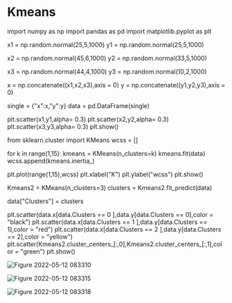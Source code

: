 # Kmeans

import numpy as np
import pandas as pd
import matplotlib.pyplot as plt


x1 = np.random.normal(25,5,1000)
y1 = np.random.normal(25,5,1000)

x2 = np.random.normal(45,6,1000)
y2 = np.random.normal(33,5,1000)

x3 = np.random.normal(44,4,1000)
y3 = np.random.normal(10,2,1000)

x = np.concatenate((x1,x2,x3),axis = 0)
y = np.concatenate((y1,y2,y3),axis = 0)

single = {"x":x,"y":y}
data = pd.DataFrame(single)

plt.scatter(x1,y1,alpha= 0.3)
plt.scatter(x2,y2,alpha= 0.3)
plt.scatter(x3,y3,alpha= 0.3)
plt.show()

from sklearn.cluster import KMeans
wcss = []

for k in range(1,15):
    kmeans = KMeans(n_clusters=k)
    kmeans.fit(data)
    wcss.append(kmeans.inertia_)
    
plt.plot(range(1,15),wcss)
plt.xlabel("K")
plt.ylabel("wcss")
plt.show()

Kmeans2 = KMeans(n_clusters=3)
clusters = Kmeans2.fit_predict(data)

data["Clusters"] = clusters

plt.scatter(data.x[data.Clusters == 0 ],data.y[data.Clusters == 0],color = "black")
plt.scatter(data.x[data.Clusters == 1 ],data.y[data.Clusters == 1],color = "red")
plt.scatter(data.x[data.Clusters == 2 ],data.y[data.Clusters == 2],color = "yellow")
plt.scatter(Kmeans2.cluster_centers_[:,0],Kmeans2.cluster_centers_[:,1],color = "green")
plt.show()



![Figure 2022-05-12 083310](https://user-images.githubusercontent.com/99281922/167998931-a49b11af-742e-450a-be26-bb37f6e2fb7f.png)

![Figure 2022-05-12 083315](https://user-images.githubusercontent.com/99281922/167998939-bcc0708a-30ef-480f-a83b-6994b5e145ae.png)

![Figure 2022-05-12 083318](https://user-images.githubusercontent.com/99281922/167998950-626d632b-45a5-4993-b328-b30462ec0656.png)


